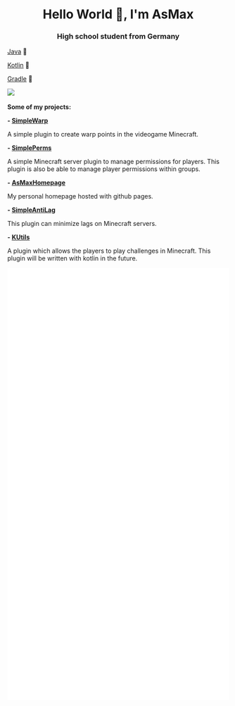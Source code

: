 <h1 align="center">
Hello World 👋, I'm AsMax
</h1>
<h3 align="center">High school student from Germany</h3>

[Java](https://www.oracle.com/java) 💛

[Kotlin](https://kotlinlang.org) 💜

[Gradle](https://gradle.org) 💙

![](https://komarev.com/ghpvc/?username=asmax15)

**Some of my projects:**

**- [SimpleWarp](https://github.com/asmax15/SimpleWarp)**

A simple plugin to create warp points in the videogame Minecraft.

**- [SimplePerms](https://github.com/asmax15/SimplePerms)**

A simple Minecraft server plugin to manage permissions for players. This plugin is also be able to manage player permissions within groups.

**- [AsMaxHomepage](https://github.com/asmax15/AsMaxHomepage)**

My personal homepage hosted with github pages.

**- [SimpleAntiLag](https://github.com/asmax15/SimpleAntiLag)**

This plugin can minimize lags on Minecraft servers.

**- [KUtils](https://github.com/asmax15/MGUtils)**

A plugin which allows the players to play challenges in Minecraft. This plugin will be written with kotlin in the future.

![GitHub metrics](https://github.com/asmax15/asmax15/blob/main/github-metrics.svg)